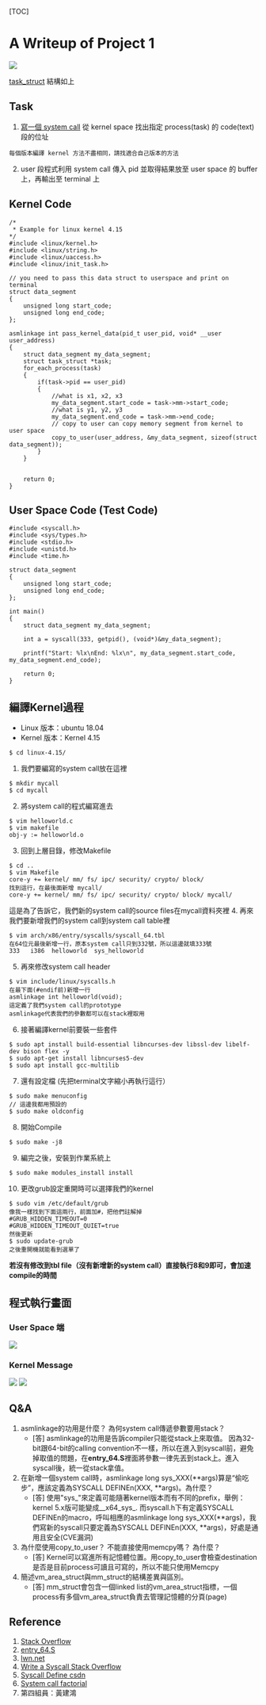 [TOC]
# A Writeup of Project 1
![](https://i.imgur.com/3fs2dT0.jpg)

[task_struct](https://elixir.bootlin.com/linux/v4.14/source/include/linux/sched.h#L519) 結構如上
## Task
1. [寫一個 system call](https://blog.kaibro.tw/2016/11/07/Linux-Kernel%E7%B7%A8%E8%AD%AF-Ubuntu/) 從 kernel space 找出指定 process(task) 的 code(text) 段的位址

```warning
每個版本編譯 kernel 方法不盡相同，請找適合自己版本的方法
```

2. user 段程式利用 system call 傳入 pid 並取得結果放至 user space 的 buffer 上，再輸出至 terminal 上


## Kernel Code
```c=
/* 
 * Example for linux kernel 4.15
*/
#include <linux/kernel.h>
#include <linux/string.h>
#include <linux/uaccess.h>
#include <linux/init_task.h>

// you need to pass this data struct to userspace and print on terminal
struct data_segment
{
    unsigned long start_code;
    unsigned long end_code;
};

asmlinkage int pass_kernel_data(pid_t user_pid, void* __user user_address)
{
    struct data_segment my_data_segment;
    struct task_struct *task;
    for_each_process(task)
    {
        if(task->pid == user_pid)
        {
            //what is x1, x2, x3 
            my_data_segment.start_code = task->mm->start_code;
            //what is y1, y2, y3 
            my_data_segment.end_code = task->mm->end_code;
            // copy to user can copy memory segment from kernel to user space
            copy_to_user(user_address, &my_data_segment, sizeof(struct data_segment));
        }
    }
    

    return 0;
}
```


## User Space Code (Test Code)
```c=
#include <syscall.h>
#include <sys/types.h>
#include <stdio.h>
#include <unistd.h>
#include <time.h>

struct data_segment
{
    unsigned long start_code;
    unsigned long end_code;
};

int main()
{
    struct data_segment my_data_segment;

    int a = syscall(333, getpid(), (void*)&my_data_segment);

    printf("Start: %lx\nEnd: %lx\n", my_data_segment.start_code, my_data_segment.end_code);

    return 0;
}
```
## 編譯Kernel過程
* Linux 版本：ubuntu 18.04
* Kernel 版本：Kernel 4.15
```
$ cd linux-4.15/
```
1. 我們要編寫的system call放在這裡
```
$ mkdir mycall
$ cd mycall
```
2. 將system call的程式編寫進去
```
$ vim helloworld.c
$ vim makefile
obj-y := helloworld.o
```
3. 回到上層目錄，修改Makefile
```
$ cd ..
$ vim Makefile
core-y += kernel/ mm/ fs/ ipc/ security/ crypto/ block/
找到這行，在最後面新增 mycall/
core-y += kernel/ mm/ fs/ ipc/ security/ crypto/ block/ mycall/
```
這是為了告訴它，我們新的system call的source files在mycall資料夾裡
4. 再來我們要新增我們的system call到system call table裡
```
$ vim arch/x86/entry/syscalls/syscall_64.tbl
在64位元最後新增一行，原本system call只到332號，所以這邊就填333號
333   i386  helloworld  sys_helloworld
```
5. 再來修改system call header
```
$ vim include/linux/syscalls.h
在最下面(#endif前)新增一行
asmlinkage int helloworld(void);
這定義了我們system call的prototype
asmlinkage代表我們的參數都可以在stack裡取用
```

6. 接著編譯kernel前要裝一些套件

```
$ sudo apt install build-essential libncurses-dev libssl-dev libelf-dev bison flex -y
$ sudo apt-get install libncurses5-dev
$ sudo apt install gcc-multilib
```
7. 還有設定檔 (先把terminal文字縮小再執行這行）
```
$ sudo make menuconfig
// 這邊我都用預設的
$ sudo make oldconfig
```

8. 開始Compile
```
$ sudo make -j8
```

9. 編完之後，安裝到作業系統上
```
$ sudo make modules_install install
```

10. 更改grub設定重開時可以選擇我們的kernel
```
$ sudo vim /etc/default/grub
像我一樣找到下面這兩行，前面加#，把他們註解掉
#GRUB_HIDDEN_TIMEOUT=0
#GRUB_HIDDEN_TIMEOUT_QUIET=true
然後更新
$ sudo update-grub
之後重開機就能看到選單了
```
**若沒有修改到tbl file（沒有新增新的system call）直接執行8和9即可，會加速compile的時間**

## 程式執行畫面
### User Space 端
![](https://i.imgur.com/zThOCYf.jpg)
### Kernel Message
![](https://i.imgur.com/Acr324c.png)
![](https://i.imgur.com/Whply37.jpg)

## Q&A
1. asmlinkage的功用是什麼？ 為何system call傳遞參數要用stack？
    * [答] asmlinkage的功用是告訴compiler只能從stack上來取值。 因為32-bit跟64-bit的calling convention不一樣，所以在進入到syscall前，避免掉取值的問題，在**entry_64.S**裡面將參數一律先丟到stack上。進入syscall後，統一從stack拿值。
2. 在新增一個system call時，asmlinkage long sys_XXX(**args)算是“偷吃步”，應該定義為SYSCALL DEFINEn(XXX, **args)。為什麼？
    * [答] 使用"sys_"來定義可能隨著kernel版本而有不同的prefix，舉例：kernel 5.x版可能變成__x64_sys_. 而syscall.h下有定義SYSCALL DEFINEn的macro，呼叫相應的asmlinkage long sys_XXX(**args)，我們寫新的syscall只要定義為SYSCALL DEFINEn(XXX, **args)，好處是通用且安全(CVE漏洞)
3. 為什麼使用copy_to_user？ 不能直接使用memcpy嗎？ 為什麼？
    * [答] Kernel可以寫進所有記憶體位置。用copy_to_user會檢查destination是否是目前process可讀且可寫的，所以不能只使用Memcpy
4. 簡述vm_area_struct與mm_struct的結構差異與區別。
    * [答] mm_struct會包含一個linked list的vm_area_struct指標，一個process有多個vm_area_struct負責去管理記憶體的分頁(page)

## Reference
1. [Stack Overflow](https://stackoverflow.com/questions/25440319/system-call-uses-registers-or-stack-to-pass-the-parameters-to-kernel)
2. [entry_64.S](https://elixir.bootlin.com/linux/latest/source/arch/x86/entry/entry_64.S#L87)
3. [lwn.net](https://lwn.net/Articles/604287/)
4. [Write a Syscall Stack Overflow](https://stackoverflow.com/questions/17751216/writing-a-new-system-call)
5. [Syscall Define csdn](https://blog.csdn.net/hxmhyp/article/details/22699669)
6. [System call factorial](https://hackmd.io/@combo-tw/Linux-讀書會/%2F%40a29654068%2FHyD4Lu_Dr)
7. 第四組員：黃建鴻
